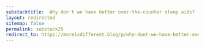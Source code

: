 ```yaml
---
substacktitle:  Why don't we have better over-the-counter sleep aids?
layout: redirected
sitemap: false
permalink: substack25
redirect_to: https://moreisdifferent.blog/p/why-dont-we-have-better-over-the
---
```

